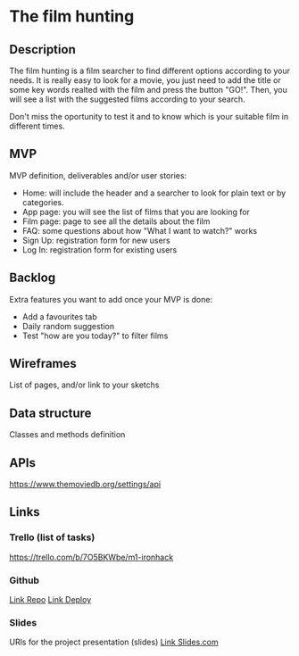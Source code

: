 # The film hunting

## Description
The film hunting is a film searcher to find different options according to your needs. It is really easy to look for a movie, you just need to add the title or some key words realted with the film and press the button "GO!". Then, you will see a list with the suggested films according to your search.

Don't miss the oportunity to test it and to know which is your suitable film in different times. 


## MVP 
MVP definition, deliverables and/or user stories:
- Home: will include the header and a searcher to look for plain text or by categories.
- App page: you will see the list of films that you are looking for
- Film page: page to see all the details about the film
- FAQ: some questions about how "What I want to watch?" works
- Sign Up: registration form for new users
- Log In: registration form for existing users


## Backlog    
Extra features you want to add once your MVP is done:
- Add a favourites tab
- Daily random suggestion
- Test "how are you today?" to filter films


## Wireframes    
List of pages, and/or link to your sketchs


## Data structure
Classes and methods definition


## APIs
https://www.themoviedb.org/settings/api

## Links


### Trello (list of tasks)
https://trello.com/b/7O5BKWbe/m1-ironhack


### Github
[Link Repo](https://github.com/CarlaNavia/whatIwanttowatch)
[Link Deploy](http://github.com)


### Slides
URls for the project presentation (slides)
[Link Slides.com](https://docs.google.com/presentation/d/1965h4nJiIfdG__avXDT32gLXpxb9DVSdtMw9wFZuIrQ/edit?usp=sharing)

